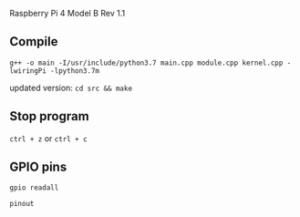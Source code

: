 Raspberry Pi 4 Model B Rev 1.1

## Compile

`g++ -o main -I/usr/include/python3.7 main.cpp module.cpp kernel.cpp -lwiringPi -lpython3.7m`

updated version:
`cd src && make`

## Stop program

`ctrl + z` or `ctrl + c`

## GPIO pins

`gpio readall`

`pinout`